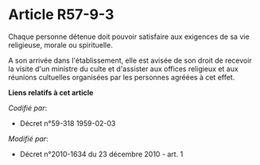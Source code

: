 # Article R57-9-3

Chaque personne détenue doit pouvoir satisfaire aux exigences de sa vie religieuse, morale ou spirituelle. 

A son arrivée dans l'établissement, elle est avisée de son droit de recevoir la visite d'un ministre du culte et d'assister
aux offices religieux et aux réunions cultuelles organisées par les personnes agréées à cet effet.

**Liens relatifs à cet article**

_Codifié par_:

  - Décret n°59-318 1959-02-03

_Modifié par_:

  - Décret n°2010-1634 du 23 décembre 2010 - art. 1
